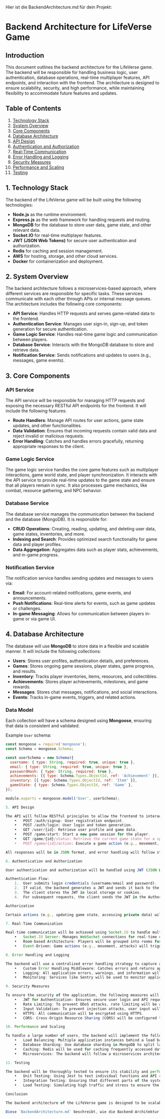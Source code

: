 Hier ist die BackendArchitecture.md für dein Projekt:

# Backend Architecture for LifeVerse Game

## Introduction
This document outlines the backend architecture for the LifeVerse game. The backend will be responsible for handling business logic, user authentication, database operations, real-time multiplayer features, API endpoints, and interaction with the frontend. The architecture is designed to ensure scalability, security, and high performance, while maintaining flexibility to accommodate future features and updates.

## Table of Contents
1. [Technology Stack](#technology-stack)
2. [System Overview](#system-overview)
3. [Core Components](#core-components)
4. [Database Architecture](#database-architecture)
5. [API Design](#api-design)
6. [Authentication and Authorization](#authentication-and-authorization)
7. [Real-Time Communication](#real-time-communication)
8. [Error Handling and Logging](#error-handling-and-logging)
9. [Security Measures](#security-measures)
10. [Performance and Scaling](#performance-and-scaling)
11. [Testing](#testing)

## 1. Technology Stack
The backend of the LifeVerse game will be built using the following technologies:
- **Node.js** as the runtime environment.
- **Express.js** as the web framework for handling requests and routing.
- **MongoDB** for the database to store user data, game state, and other relevant data.
- **Socket.IO** for real-time multiplayer features.
- **JWT (JSON Web Tokens)** for secure user authentication and authorization.
- **Redis** for caching and session management.
- **AWS** for hosting, storage, and other cloud services.
- **Docker** for containerization and deployment.

## 2. System Overview
The backend architecture follows a microservices-based approach, where different services are responsible for specific tasks. These services communicate with each other through APIs or internal message queues. The architecture includes the following core components:
- **API Service**: Handles HTTP requests and serves game-related data to the frontend.
- **Authentication Service**: Manages user sign-in, sign-up, and token generation for secure authentication.
- **Game Logic Service**: Handles real-time game logic and communication between players.
- **Database Service**: Interacts with the MongoDB database to store and retrieve data.
- **Notification Service**: Sends notifications and updates to users (e.g., messages, game events).

## 3. Core Components

### API Service
The API service will be responsible for managing HTTP requests and exposing the necessary RESTful API endpoints for the frontend. It will include the following features:
- **Route Handlers**: Manage API routes for user actions, game state updates, and other functionalities.
- **Data Validation**: Ensures that incoming requests contain valid data and reject invalid or malicious requests.
- **Error Handling**: Catches and handles errors gracefully, returning appropriate responses to the client.

### Game Logic Service
The game logic service handles the core game features such as multiplayer interactions, game world state, and player synchronization. It interacts with the API service to provide real-time updates to the game state and ensure that all players remain in sync. It also processes game mechanics, like combat, resource gathering, and NPC behavior.

### Database Service
The database service manages the communication between the backend and the database (MongoDB). It is responsible for:
- **CRUD Operations**: Creating, reading, updating, and deleting user data, game states, inventories, and more.
- **Indexing and Search**: Provides optimized search functionality for game data and player profiles.
- **Data Aggregation**: Aggregates data such as player stats, achievements, and in-game progress.

### Notification Service
The notification service handles sending updates and messages to users via:
- **Email**: For account-related notifications, game events, and announcements.
- **Push Notifications**: Real-time alerts for events, such as game updates or challenges.
- **In-game Messaging**: Allows for communication between players in-game or via game UI.

## 4. Database Architecture
The database will use **MongoDB** to store data in a flexible and scalable manner. It will include the following collections:
- **Users**: Stores user profiles, authentication details, and preferences.
- **Games**: Stores ongoing game sessions, player states, game progress, and results.
- **Inventory**: Tracks player inventories, items, resources, and collectibles.
- **Achievements**: Stores player achievements, milestones, and game rewards.
- **Messages**: Stores chat messages, notifications, and social interactions.
- **Events**: Tracks in-game events, triggers, and related actions.

### Data Model
Each collection will have a schema designed using **Mongoose**, ensuring that data is consistent and validated.

Example `User` schema:

```javascript
const mongoose = require('mongoose');
const Schema = mongoose.Schema;

const userSchema = new Schema({
  username: { type: String, required: true, unique: true },
  email: { type: String, required: true, unique: true },
  passwordHash: { type: String, required: true },
  achievements: [{ type: Schema.Types.ObjectId, ref: 'Achievement' }],
  inventory: [{ type: Schema.Types.ObjectId, ref: 'Item' }],
  gameState: { type: Schema.Types.ObjectId, ref: 'Game' },
});

module.exports = mongoose.model('User', userSchema);

5. API Design

The API will follow RESTful principles to allow the frontend to interact with the backend in a structured and predictable way. Some example endpoints include:
	•	POST /auth/signup: User registration endpoint.
	•	POST /auth/login: User login and token generation.
	•	GET /user/{id}: Retrieve user profile and game data.
	•	POST /game/start: Start a new game session for the player.
	•	GET /game/{id}/status: Retrieve the current game state for a specific session.
	•	POST /game/{id}/action: Execute a game action (e.g., movement, attack, etc.).

All responses will be in JSON format, and error handling will follow standard HTTP status codes.

6. Authentication and Authorization

User authentication and authorization will be handled using JWT (JSON Web Tokens). This will allow for stateless authentication and secure API requests.

Authentication Flow:
	1.	User submits login credentials (username/email and password).
	2.	If valid, the backend generates a JWT and sends it back to the client.
	3.	The client stores the JWT in local storage or cookies.
	4.	For subsequent requests, the client sends the JWT in the Authorization header to authenticate API requests.

Authorization

Certain actions (e.g., updating game state, accessing private data) will require user roles or permissions. Access control will be enforced using middleware that checks the JWT and verifies the user’s role.

7. Real-Time Communication

Real-time communication will be achieved using Socket.IO to handle multiplayer interactions, such as player synchronization, messaging, and game state updates.
	•	Socket.IO Server: Manages WebSocket connections for real-time communication between players.
	•	Room-based Architecture: Players will be grouped into rooms for each game session. Each room will have its own game state, and only the players in that room will receive game updates.
	•	Event-Driven: Game actions (e.g., movement, attacks) will trigger events sent to all connected players in the room.

8. Error Handling and Logging

The backend will use a centralized error handling strategy to capture and log errors, providing transparency and easier debugging.
	•	Custom Error Handling Middleware: Catches errors and returns appropriate HTTP status codes and messages to the client.
	•	Logging: All application errors, warnings, and information will be logged using Winston or Morgan, ensuring that logs are stored for troubleshooting.
	•	Monitoring: Services like Sentry will be used to monitor application errors and performance.

9. Security Measures

To ensure the security of the application, the following measures will be implemented:
	•	JWT for Authentication: Ensures secure user login and API requests.
	•	Rate Limiting: To prevent DDoS attacks, rate limiting will be applied to all critical API endpoints.
	•	Input Validation: To prevent injection attacks, user input will be validated and sanitized.
	•	HTTPS: All communication will be encrypted using HTTPS.
	•	CORS: Cross-Origin Resource Sharing (CORS) will be configured to restrict unauthorized access to the API.

10. Performance and Scaling

To handle a large number of users, the backend will implement the following strategies:
	•	Load Balancing: Multiple application instances behind a load balancer to distribute incoming traffic evenly.
	•	Database Sharding: Use database sharding in MongoDB to split large datasets across multiple servers for improved scalability.
	•	Caching: Redis will be used for caching frequently accessed data and reducing database load.
	•	Microservices: The backend will follow a microservices architecture, allowing individual services to be scaled independently.

11. Testing

The backend will be thoroughly tested to ensure its stability and performance:
	•	Unit Testing: Using Jest to test individual functions and API routes.
	•	Integration Testing: Ensuring that different parts of the system work together seamlessly.
	•	Load Testing: Simulating high traffic and stress to ensure the backend can handle large amounts of concurrent users.

Conclusion

The backend architecture of the LifeVerse game is designed to be scalable, secure, and high-performing, with a focus on modularity and flexibility. It leverages modern technologies like Node.js, Express.js, MongoDB, and Socket.IO to deliver a responsive and engaging multiplayer experience for players.

Diese `BackendArchitecture.md` beschreibt, wie die Backend-Architektur für das LifeVerse-Spiel aufgebaut wird, einschließlich der wichtigsten Technologien, Datenbankstruktur, API-Design, Echtzeitkommunikation und Skalierbarkeit.